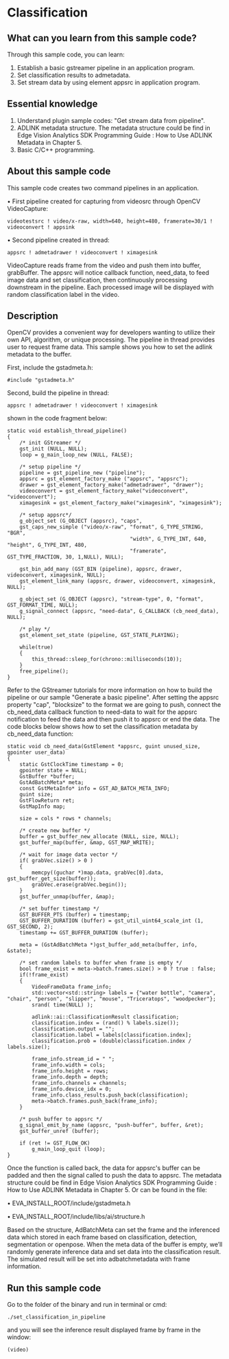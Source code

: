 # Classification
## What can you learn from this sample code?
Through this sample code, you can learn:

1. Establish a basic gstreamer pipeline in an application program.
2. Set classification results to admetadata.
3. Set stream data by using element appsrc in application program.

## Essential knowledge
1. Understand plugin sample codes: "Get stream data from pipeline".
2. ADLINK metadata structure. The metadata structure could be find in Edge Vision Analytics SDK Programming Guide : How to Use ADLINK Metadata in Chapter 5.
3. Basic C/C++ programming.

## About this sample code
This sample code creates two command pipelines in an application.

•	First pipeline created for capturing from videosrc through OpenCV VideoCapture:

    videotestsrc ! video/x-raw, width=640, height=480, framerate=30/1 ! videoconvert ! appsink
    
•	Second pipeline created in thread:

    appsrc ! admetadrawer ! videoconvert ! ximagesink
    
VideoCapture reads frame from the video and push them into buffer, grabBuffer. The appsrc will notice callback function, need_data, to feed image data and set classification, then continuously processing downstream in the pipeline. Each processed image will be displayed with random classification label in the video.

## Description
OpenCV provides a convenient way for developers wanting to utilize their own API, algorithm, or unique processing. The pipeline in thread provides user to request frame data. This sample shows you how to set the adlink metadata to the buffer. 

First, include the gstadmeta.h:

    #include "gstadmeta.h"
    
Second, build the pipeline in thread:

    appsrc ! admetadrawer ! videoconvert ! ximagesink

shown in the code fragment below:

    static void establish_thread_pipeline()
    {
        /* init GStreamer */
        gst_init (NULL, NULL);
        loop = g_main_loop_new (NULL, FALSE);

        /* setup pipeline */
        pipeline = gst_pipeline_new ("pipeline");
        appsrc = gst_element_factory_make ("appsrc", "appsrc");
        drawer = gst_element_factory_make("admetadrawer", "drawer");
        videoconvert = gst_element_factory_make("videoconvert", "videoconvert");
        ximagesink = gst_element_factory_make("ximagesink", "ximagesink");

        /* setup appsrc*/
        g_object_set (G_OBJECT (appsrc), "caps",
        gst_caps_new_simple ("video/x-raw", "format", G_TYPE_STRING, "BGR",
                                            "width", G_TYPE_INT, 640, "height", G_TYPE_INT, 480,
                                            "framerate", GST_TYPE_FRACTION, 30, 1,NULL), NULL);

        gst_bin_add_many (GST_BIN (pipeline), appsrc, drawer, videoconvert, ximagesink, NULL);
        gst_element_link_many (appsrc, drawer, videoconvert, ximagesink, NULL);

        g_object_set (G_OBJECT (appsrc), "stream-type", 0, "format", GST_FORMAT_TIME, NULL);
        g_signal_connect (appsrc, "need-data", G_CALLBACK (cb_need_data), NULL);

        /* play */
        gst_element_set_state (pipeline, GST_STATE_PLAYING);

        while(true)
        {
            this_thread::sleep_for(chrono::milliseconds(10));
        }
        free_pipeline();
    }
        
Refer to the GStreamer tutorials for more information on how to build the pipeline or our sample "Generate a basic pipeline".
After setting the appsrc property "cap", "blocksize" to the format we are going to push, connect the cb_need_data callback function to need-data to wait for the appsrc notification to feed the data and then push it to appsrc or end the data. The code blocks below shows how to set the classification metadata by cb_need_data function:

    static void cb_need_data(GstElement *appsrc, guint unused_size, gpointer user_data)
    {
        static GstClockTime timestamp = 0;
        gpointer state = NULL;
        GstBuffer *buffer;
        GstAdBatchMeta* meta;
        const GstMetaInfo* info = GST_AD_BATCH_META_INFO;
        guint size;
        GstFlowReturn ret;
        GstMapInfo map;

        size = cols * rows * channels;

        /* create new buffer */
        buffer = gst_buffer_new_allocate (NULL, size, NULL);
        gst_buffer_map(buffer, &map, GST_MAP_WRITE);

        /* wait for image data vector */
        if( grabVec.size() > 0 )
        {
            memcpy((guchar *)map.data, grabVec[0].data, gst_buffer_get_size(buffer));
            grabVec.erase(grabVec.begin());
        }
        gst_buffer_unmap(buffer, &map);

        /* set buffer timestamp */
        GST_BUFFER_PTS (buffer) = timestamp;
        GST_BUFFER_DURATION (buffer) = gst_util_uint64_scale_int (1, GST_SECOND, 2);
        timestamp += GST_BUFFER_DURATION (buffer);

        meta = (GstAdBatchMeta *)gst_buffer_add_meta(buffer, info, &state);

        /* set random labels to buffer when frame is empty */
        bool frame_exist = meta->batch.frames.size() > 0 ? true : false;
        if(!frame_exist)
        {
            VideoFrameData frame_info;
            std::vector<std::string> labels = {"water bottle", "camera", "chair", "person", "slipper", "mouse", "Triceratops", "woodpecker"};
            srand( time(NULL) );

            adlink::ai::ClassificationResult classification;
            classification.index = (rand() % labels.size());
            classification.output = "";
            classification.label = labels[classification.index];
            classification.prob = (double)classification.index / labels.size();

            frame_info.stream_id = " ";
            frame_info.width = cols;
            frame_info.height = rows;
            frame_info.depth = depth;
            frame_info.channels = channels;
            frame_info.device_idx = 0;
            frame_info.class_results.push_back(classification);
            meta->batch.frames.push_back(frame_info);
        }

        /* push buffer to appsrc */
        g_signal_emit_by_name (appsrc, "push-buffer", buffer, &ret);
        gst_buffer_unref (buffer);

        if (ret != GST_FLOW_OK) 
            g_main_loop_quit (loop);
    }
    
Once the function is called back, the data for appsrc's buffer can be padded and then the signal called to push the data to appsrc.
The metadata structure could be find in Edge Vision Analytics SDK Programming Guide : How to Use ADLINK Metadata in Chapter 5. Or can be found in the file:

• EVA_INSTALL_ROOT/include/gstadmeta.h

• EVA_INSTALL_ROOT/include/libs/ai/structure.h

Based on the structure, AdBatchMeta can set the frame and the inferenced data which stored in each frame based on classification, detection, segmentation or openpose. When the meta data of the buffer is empty, we’ll randomly generate inference data and set data into the classification result. The simulated result will be set into adbatchmetadata with frame information.

## Run this sample code
Go to the folder of the binary and run in terminal or cmd:

    ./set_classification_in_pipeline 

and you will see the inference result displayed frame by frame in the window:

    (video)
